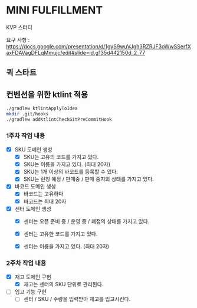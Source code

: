 # MINI FULFILLMENT

KVP 스터디

요구 사항 : https://docs.google.com/presentation/d/1gyS9wuVJgh3RZRJF3oWwSSerfXaxFDAVagDFLqMmujc/edit#slide=id.g135d442150d_2_77

## 퀵 스타트


## 컨벤션을 위한 ktlint 적용 

```sh
./gradlew ktlintApplyToIdea
mkdir .git/hooks
./gradlew addKtlintCheckGitPreCommitHook
```


### 1주차 작업 내용

- [X] SKU 도메인 생성
  - [X] SKU는 고유의 코드를 가지고 있다.
  - [X] SKU는 이름을 가지고 있다. (최대 20자)
  - [X] SKU는 1개 이상의 바코드를 등록할 수 있다.
  - [X] SKU는 런칭 예정 / 판매중 / 판매 중지의 상태를 가지고 있다.
- [X] 바코드 도메인 생성
  - [X] 바코드는 고유하다
  - [X] 바코드는 최대 20자

- [X] 센터 도메인 생성
  - [X] 센터는 오픈 준비 중 / 운영 중 / 폐점의 상태를 가지고 있다.
  - [X] 센터는 고유한 코드를 가지고 있다.
  - [X] 센터는 이름을 가지고 있다. (최대 20자)


### 2주차 작업 내용

- [x] 재고 도메인 구현
  - [x] 재고는 센터의 SKU 단위로 관리된다.

- [ ] 입고 기능 구현
  - [ ] 센터 / SKU / 수량을 입력받아 재고를 입고시킨다.
